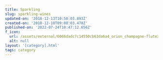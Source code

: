 ```yaml
---
title: Sparkling
slug: sparkling-wines
updated-on: '2018-12-13T10:50:03.893Z'
created-on: '2018-12-10T09:08:03.478Z'
published-on: '2022-07-24T10:47:12.656Z'
f_icon:
  url: /assets/external/6066dadc7c14550cb63da6a4_orion_champagne-flute202.svg
  alt: null
layout: '[category].html'
tags: category
---
```



